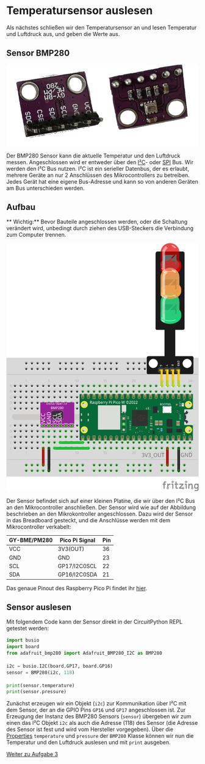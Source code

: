 # Temperatursensor auslesen

Als nächstes schließen wir den Temperatursensor an und lesen Temperatur und
Luftdruck aus, und geben die Werte aus.

## Sensor BMP280

<img src="../.images/bmp280.png">

Der BMP280 Sensor kann die aktuelle Temperatur und den Luftdruck messen.
Angeschlossen wird er entweder über den
[I²C](https://de.wikipedia.org/wiki/I%C2%B2C)- oder
[SPI](https://de.wikipedia.org/wiki/Serial_Peripheral_Interface) Bus. Wir
werden den I²C Bus nutzen. I²C ist ein serieller Datenbus, der es erlaubt,
mehrere Geräte an nur 2 Anschlüssen des Mikrocontrollers zu betreiben.  Jedes
Gerät hat eine eigene Bus-Adresse und kann so von anderen Geräten am Bus
unterschieden werden.

## Aufbau

** Wichtig:** Bevor Bauteile angeschlossen werden, oder die Schaltung verändert 
wird, unbedingt durch ziehen des USB-Steckers die Verbindung zum Computer trennen.

<img src="board.png" width="600">

Der Sensor befindet sich auf einer kleinen Platine, die wir über den I²C Bus an
den Mikrocontroller anschließen. Der Sensor wird wie auf der Abbildung
beschrieben an den Mikrokontroller angeschlossen. Dazu wird der Sensor in das
Breadboard gesteckt, und die Anschlüsse werden mit dem Mikrocontroller
verkabelt:

| GY-BME/PM280 | Pico Pi Signal | Pin |
|--------------|----------------|-----|
| VCC          | 3V3(OUT)       | 36  |
| GND          | GND            | 23  |
| SCL          | GP17/I2C0SCL   | 22  |
| SDA          | GP16/I2C0SDA   | 21  |

Das genaue Pinout des Raspberry Pico Pi findet ihr [hier](../Pico_Pi.md).

## Sensor auslesen

Mit folgendem Code kann der Sensor direkt in der CircuitPython REPL getestet
werden:

```python
import busio
import board
from adafruit_bmp280 import Adafruit_BMP280_I2C as BMP280

i2c = busio.I2C(board.GP17, board.GP16)
sensor = BMP280(i2c, 118)

print(sensor.temperature)
print(sensor.pressure)
```
 
Zunächst erzeugen wir ein Objekt (`i2c`) zur Kommunikation über I²C mit dem
Sensor, der an die GPIO Pins `GP16` und `GP17` angeschlossen ist. Zur Erzeugung
der Instanz des BMP280 Sensors (`sensor`) übergeben wir zum einen das I²C
Objekt `i2c` als auch die Adresse (118) des Sensor (die Adresse des Sensor ist
fest und wird vom Hersteller vorgegeben). Über die
[Properties](https://www.geeksforgeeks.org/python-property-decorator-property)
`temperature` und `pressure` der `BMP280` Klasse können wir nun die Temperatur
und den Luftdruck auslesen und mit `print` ausgeben.

[Weiter zu Aufgabe 3](../03-display-data/README.md)


